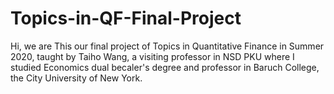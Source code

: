 # Topics-in-QF-Final-Project
Hi, we are 
This our final project of Topics in Quantitative Finance in Summer 2020, taught by Taiho Wang, a visiting professor in NSD PKU where I studied Economics dual becaler's degree and professor in Baruch College, the City University of New York.
